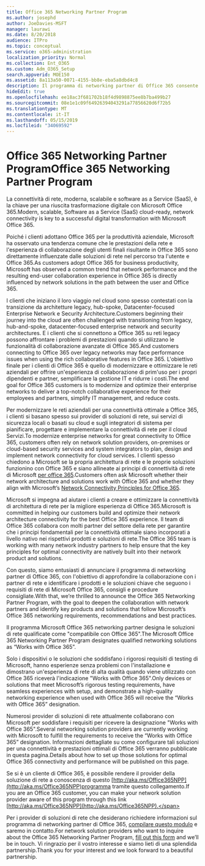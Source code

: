 ```yaml
---
title: Office 365 Networking Partner Program
ms.author: josephd
author: JoeDavies-MSFT
manager: laurawi
ms.date: 8/20/2018
audience: ITPro
ms.topic: conceptual
ms.service: o365-administration
localization_priority: Normal
ms.collection: Ent_O365
ms.custom: Adm_O365_Setup
search.appverid: MOE150
ms.assetid: 8a113a50-0071-4155-bb8e-eba5a8dbd4c8
description: Il programma di networking partner di Office 365 consente al dispositivo di essere certificato come funzionante con Office 365.
hideEdit: true
ms.openlocfilehash: ee18ac3f681702b18f4d9898875ee8b7ba499b27
ms.sourcegitcommit: 08e1e1c09f64926394043291a77856620d6f72b5
ms.translationtype: MT
ms.contentlocale: it-IT
ms.lasthandoff: 05/15/2019
ms.locfileid: "34069592"
---
```

# <a name="office-365-networking-partner-program"></a><span data-ttu-id="378e6-103">Office 365 Networking Partner Program</span><span class="sxs-lookup"><span data-stu-id="378e6-103">Office 365 Networking Partner Program</span></span>

<span data-ttu-id="378e6-104">La connettività di rete, moderna, scalabile e software as a Service (SaaS), è la chiave per una riuscita trasformazione digitale con Microsoft Office 365.</span><span class="sxs-lookup"><span data-stu-id="378e6-104">Modern, scalable, Software as a Service (SaaS) cloud-ready, network connectivity is key to a successful digital transformation with Microsoft Office 365.</span></span>  

<span data-ttu-id="378e6-105">Poiché i clienti adottano Office 365 per la produttività aziendale, Microsoft ha osservato una tendenza comune che le prestazioni della rete e l'esperienza di collaborazione degli utenti finali risultante in Office 365 sono direttamente influenzate dalle soluzioni di rete nel percorso tra l'utente e Office 365.</span><span class="sxs-lookup"><span data-stu-id="378e6-105">As customers adopt Office 365 for business productivity, Microsoft has observed a common trend that network performance and the resulting end-user collaboration experience in Office 365 is directly influenced by network solutions in the path between the user and Office 365.</span></span>  

<span data-ttu-id="378e6-106">I clienti che iniziano il loro viaggio nel cloud sono spesso contestati con la transizione da architetture legacy, hub-spoke, Datacenter-focused Enterprise Network e Security Architecture.</span><span class="sxs-lookup"><span data-stu-id="378e6-106">Customers beginning their journey into the cloud are often challenged with transitioning from legacy, hub-and-spoke, datacenter-focused enterprise network and security architectures.</span></span> <span data-ttu-id="378e6-107">E i clienti che si connettono a Office 365 su reti legacy possono affrontare i problemi di prestazioni quando si utilizzano le funzionalità di collaborazione avanzate di Office 365.</span><span class="sxs-lookup"><span data-stu-id="378e6-107">And customers connecting to Office 365 over legacy networks may face performance issues when using the rich collaborative features in Office 365.</span></span> <span data-ttu-id="378e6-108">L'obiettivo finale per i clienti di Office 365 è quello di modernizzare e ottimizzare le reti aziendali per offrire un'esperienza di collaborazione di prim'uso per i propri dipendenti e partner, semplificare la gestione IT e ridurre i costi.</span><span class="sxs-lookup"><span data-stu-id="378e6-108">The end goal for Office 365 customers is to modernize and optimize their enterprise networks to deliver a top-notch collaborative experience for their employees and partners, simplify IT management, and reduce costs.</span></span> 

<span data-ttu-id="378e6-109">Per modernizzare le reti aziendali per una connettività ottimale a Office 365, i clienti si basano spesso sui provider di soluzioni di rete, sui servizi di sicurezza locali o basati su cloud e sugli integratori di sistema per pianificare, progettare e implementare la connettività di rete per il cloud Servizi.</span><span class="sxs-lookup"><span data-stu-id="378e6-109">To modernize enterprise networks for great connectivity to Office 365, customers often rely on network solution providers, on-premises or cloud-based security services and system integrators to plan, design and implement network connectivity for cloud services.</span></span> <span data-ttu-id="378e6-110">I clienti spesso chiedono a Microsoft se la propria architettura di rete e le proprie soluzioni funzionino con Office 365 e siano allineate ai principi di connettività di rete di Microsoft [per office 365](http://aka.ms/PNC).</span><span class="sxs-lookup"><span data-stu-id="378e6-110">Customers often ask Microsoft whether their network architecture and solutions work with Office 365 and whether they align with Microsoft’s [Network Connectivity Principles for Office 365](http://aka.ms/PNC).</span></span>  

<span data-ttu-id="378e6-111">Microsoft si impegna ad aiutare i clienti a creare e ottimizzare la connettività di architettura di rete per la migliore esperienza di Office 365.</span><span class="sxs-lookup"><span data-stu-id="378e6-111">Microsoft is committed in helping our customers build and optimize their network architecture connectivity for the best Office 365 experience.</span></span> <span data-ttu-id="378e6-112">Il team di Office 365 collabora con molti partner del settore della rete per garantire che i principi fondamentali per la connettività ottimale siano incorporati a livello nativo nei rispettivi prodotti e soluzioni di rete.</span><span class="sxs-lookup"><span data-stu-id="378e6-112">The Office 365 team is working with many network industry partners to help ensure that the key principles for optimal connectivity are natively built into their network product and solutions.</span></span> 

<span data-ttu-id="378e6-113">Con questo, siamo entusiasti di annunciare il programma di networking partner di Office 365, con l'obiettivo di approfondire la collaborazione con i partner di rete e identificare i prodotti e le soluzioni chiave che seguono i requisiti di rete di Microsoft Office 365, consigli e procedure consigliate.</span><span class="sxs-lookup"><span data-stu-id="378e6-113">With that, we’re thrilled to announce the Office 365 Networking Partner Program, with the goal to deepen the collaboration with network partners and identify key products and solutions that follow Microsoft’s Office 365 networking requirements, recommendations and best practices.</span></span> 

<span data-ttu-id="378e6-114">Il programma Microsoft Office 365 networking partner designa le soluzioni di rete qualificate come "compatibile con Office 365".</span><span class="sxs-lookup"><span data-stu-id="378e6-114">The Microsoft Office 365 Networking Partner Program designates qualified networking solutions as “Works with Office 365”.</span></span>  

<span data-ttu-id="378e6-115">Solo i dispositivi o le soluzioni che soddisfano i rigorosi requisiti di testing di Microsoft, hanno esperienze senza problemi con l'installazione e dimostrano un'esperienza di rete di alta qualità quando viene utilizzato con Office 365 riceverà l'indicazione "Works with Office 365".</span><span class="sxs-lookup"><span data-stu-id="378e6-115">Only devices or solutions that meet Microsoft’s rigorous testing requirements, have seamless experiences with setup, and demonstrate a high-quality networking experience when used with Office 365 will receive the “Works with Office 365” designation.</span></span>  

<span data-ttu-id="378e6-116">Numerosi provider di soluzioni di rete attualmente collaborano con Microsoft per soddisfare i requisiti per ricevere la designazione "Works with Office 365".</span><span class="sxs-lookup"><span data-stu-id="378e6-116">Several networking solution providers are currently working with Microsoft to fulfill the requirements to receive the “Works with Office 365” designation.</span></span> <span data-ttu-id="378e6-117">Informazioni dettagliate su come configurare tali soluzioni per una connettività e prestazioni ottimali di Office 365 verranno pubblicate in questa pagina.</span><span class="sxs-lookup"><span data-stu-id="378e6-117">Details about how to set up those solutions for optimal Office 365 connectivity and performance will be published on this page.</span></span>  

<span data-ttu-id="378e6-118">Se si è un cliente di Office 365, è possibile rendere il provider della soluzione di rete a conoscenza di questo [http://aka.ms/Office365NPP](http://aka.ms/Office365NPP)programma tramite questo collegamento.</span><span class="sxs-lookup"><span data-stu-id="378e6-118">If you are an Office 365 customer, you can make your network solution provider aware of this program through this link [http://aka.ms/Office365NPP](http://aka.ms/Office365NPP).</span></span>

<span data-ttu-id="378e6-119">Per i provider di soluzioni di rete che desiderano richiedere informazioni sul programma di networking partner di Office 365, [compilare questo modulo](https://forms.office.com/Pages/ResponsePage.aspx?id=v4j5cvGGr0GRqy180BHbRyOZxByRF1dLgv7k6ye5z8pUMTNCVTYyVk9GNEYzWjFOVkI1SzdJNUkyWi4u) e saremo in contatto.</span><span class="sxs-lookup"><span data-stu-id="378e6-119">For network solution providers who want to inquire about the Office 365 Networking Partner Program, [fill out this form](https://forms.office.com/Pages/ResponsePage.aspx?id=v4j5cvGGr0GRqy180BHbRyOZxByRF1dLgv7k6ye5z8pUMTNCVTYyVk9GNEYzWjFOVkI1SzdJNUkyWi4u) and we’ll be in touch.</span></span> <span data-ttu-id="378e6-120">Vi ringrazio per il vostro interesse e siamo lieti di una splendida partnership.</span><span class="sxs-lookup"><span data-stu-id="378e6-120">Thank you for your interest and we look forward to a beautiful partnership.</span></span> 

